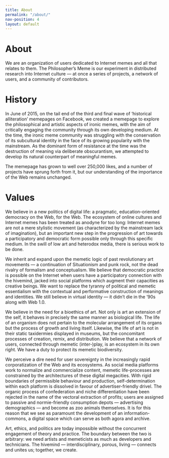 ```yaml
---
title: About
permalink: "/about/"
nav-position: 4
layout: default
---
```


# About

We are an organization of users dedicated to Internet memes and all that relates to them. The Philosopher’s Meme is our experiment in distributed research into Internet culture — at once a series of projects, a network of users, and a community of contributors.

# History

In June of 2015, on the tail end of the third and final wave of ‘historical alliteration’ memepages on Facebook, we created a memepage to explore the philosophical and artistic aspects of ironic memes, with the aim of critically engaging the community through its own developing medium. At the time, the ironic meme community was struggling with the conservation of its subcultural identity in the face of its growing popularity with the mainstream. As the dominant form of resistance at the time was the destruction of meaning via deliberate obscurantism, we attempted to develop its natural counterpart of meaningful memes.

The memepage has grown to well over 250,000 likes, and a number of projects have sprung forth from it, but our understanding of the importance of the Web remains unchanged.

# Values

We believe in a new politics of digital life: a pragmatic, education-oriented democracy on the Web, for the Web. The ecosystem of online cultures and Internet memes has been treated as anodyne for too long: Internet memes are not a mere stylistic movement (as characterized by the mainstream lack of imagination), but an important new step in the progression of art towards a participatory and democratic form possible only through this specific medium. In the swill of low art and heterodox media, there is serious work to be done.

We inherit and expand upon the memetic logic of past revolutionary art movements — a continuation of Situationism and punk rock, not the dead rivalry of formalism and conceptualism. We believe that democratic practice is possible on the Internet when users have a participatory connection with the hivemind, jacked into social platforms which augment their capacities as creative beings. We want to replace the tyranny of political and memetic essentialism with the contextual and performative construction of meanings and identities. We still believe in virtual identity — it didn’t die in the ’90s along with Web 1.0.

We believe in the need for a bioethics of art. Not only is art an extension of the self, it behaves in precisely the same manner as biological life. The life of an organism does not pertain to the molecular arrangement of its organs but the process of growth and living itself. Likewise, the life of art is not in their static taxidermies displayed in museums, but the concomitant processes of creation, remix, and distribution. We believe that a network of users, connected through memetic (inter-)play, is an ecosystem in its own right. We have a duty to protect its memetic biodiversity.

We perceive a dire need for user sovereignty in the increasingly rapid corporatization of the Web and its ecosystems. As social media platforms work to normalize and commercialize content, memetic life-processes are constrained by the architectures of these digital megacities. With rigid boundaries of permissible behaviour and production, self-determination within each platform is dissolved in favour of advertiser-friendly drivel. The organic process of confederation and niche differentiation have been rejected in the name of the vectoral extraction of profits; users are assigned to passive and normie-friendly consumption depots — advertising demographics — and become as zoo animals themselves. It is for this reason that we see as paramount the development of an information-commons, a digital space which can serve as both agora and archive.

Art, ethics, and politics are today impossible without the concurrent engagement of theory and practice. The boundary between the two is arbitrary: we need artists and memeticists as much as developers and technicians. The hivemind — interdisciplinary, porous, living — connects and unites us; together, we create.